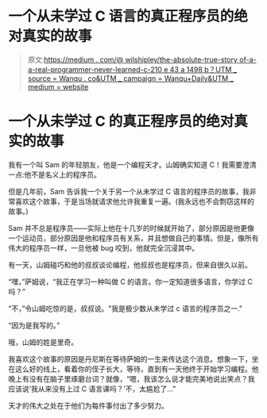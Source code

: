 # 一个从未学过 C 语言的真正程序员的绝对真实的故事

> 原文:[https://medium . com/@ wilshipley/the-absolute-true-story of-a-a-real-programmer-never-learned-c-210 e 43 a 1498 b？UTM _ source = Wanqu . co&UTM _ campaign = Wanqu+Daily&UTM _ medium = website](https://medium.com/@wilshipley/the-absolutely-true-story-of-a-real-programmer-who-never-learned-c-210e43a1498b?utm_source=wanqu.co&utm_campaign=Wanqu+Daily&utm_medium=website)



# 一个从未学过 C 的真正程序员的绝对真实的故事

我有一个叫 Sam 的年轻朋友，他是一个编程天才。山姆确实知道 C！我需要澄清一点:他不是名义上的程序员。

但是几年前，Sam 告诉我一个关于另一个从未学过 C 语言的程序员的故事，我非常喜欢这个故事，于是当场就请求他允许我重复一遍。(我永远也不会剽窃这样的故事。)



Sam 并不总是程序员——实际上他在十几岁的时候就开始了，部分原因是他更像一个运动员，部分原因是他和程序员有关系，并且想做自己的事情。但是，像所有伟大的程序员一样，一旦他被 bug 咬到，他就完全沉浸其中。

有一天，山姆碰巧和他的叔叔谈论编程，他叔叔也是程序员，但来自很久以前。

“嘿，”萨姆说，“我正在学习一种叫做 C 的语言。你一定知道很多语言，你学过 C 吗？”

“不，”令山姆吃惊的是，叔叔说。"我是极少数从未学过 c 语言的程序员之一."

“因为是我写的。”

哦，山姆的姓是里奇。

我喜欢这个故事的原因是丹尼斯在等待萨姆的一生来传达这个消息。想象一下，坐在这么好的线上，看着你的侄子长大，等待，直到有一天他终于开始学习编程。他晚上有没有在脑子里琢磨台词？就像，“嗯，我该怎么说才能完美地说出笑点？我应该说‘我从来没有上过 C 语言课吗？’不，太尴尬了…”

天才的伟大之处在于他们为每件事付出了多少努力。